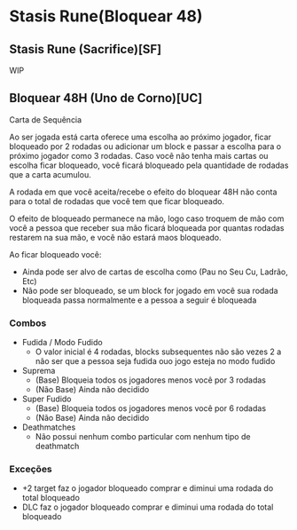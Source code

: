 # Stasis Rune(Bloquear 48)

## Stasis Rune (Sacrifice)[SF]
WIP
## Bloquear 48H (Uno de Corno)[UC]
Carta de Sequência

Ao ser jogada está carta oferece uma escolha ao próximo jogador, ficar bloqueado por 2 rodadas ou adicionar um block e passar a escolha para o próximo jogador como 3 rodadas. Caso você não tenha mais cartas ou escolha ficar bloqueado, você ficará bloqueado pela quantidade de rodadas que a carta acumulou.

A rodada em que você aceita/recebe o efeito do bloquear 48H não conta para o total de rodadas que você tem que ficar bloqueado.

O efeito de bloqueado permanece na mão, logo caso troquem de mão com você a pessoa que receber sua mão ficará bloqueada por quantas rodadas restarem na sua mão, e você não estará maos bloqueado.

Ao ficar bloqueado você:
- Ainda pode ser alvo de cartas de escolha como (Pau no Seu Cu, Ladrão, Etc)
- Não pode ser bloqueado, se um block for jogado em você sua rodada bloqueada passa normalmente e a pessoa a seguir é bloqueada

### Combos
- Fudida / Modo Fudido
    - O valor inicial é 4 rodadas, blocks subsequentes não são vezes 2 a não ser que a pessoa seja fudida ouo jogo esteja no modo fudido
- Suprema
    - (Base) Bloqueia todos os jogadores menos você por 3 rodadas
    - (Não Base) Ainda não decidido
- Super Fudido
    - (Base) Bloqueia todos os jogadores menos você por 6 rodadas
    - (Não Base) Ainda não decidido
- Deathmatches
    - Não possui nenhum combo particular com nenhum tipo de deathmatch

### Exceções
- +2 target faz o jogador bloqueado comprar e diminui uma rodada do total bloqueado
- DLC faz o jogador bloqueado comprar e diminui uma rodada do total bloqueado
